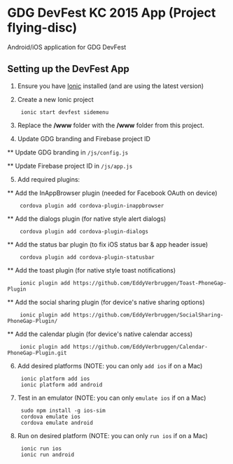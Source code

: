 GDG DevFest KC 2015 App (Project flying-disc)
===========================

Android/iOS application for GDG DevFest

Setting up the DevFest App
-------------------------
1. Ensure you have [Ionic](http://ionicframework.com/getting-started/) installed (and are using the latest version)

2. Create a new Ionic project

        ionic start devfest sidemenu

3. Replace the **/www** folder with the **/www** folder from this project.

4. Update GDG branding and Firebase project ID

** Update GDG branding in `/js/config.js`

** Update Firebase project ID in `/js/app.js`

5. Add required plugins:

** Add the InAppBrowser plugin (needed for Facebook OAuth on device)

        cordova plugin add cordova-plugin-inappbrowser

** Add the dialogs plugin (for native style alert dialogs)

        cordova plugin add cordova-plugin-dialogs

** Add the status bar plugin (to fix iOS status bar &amp; app header issue)

        cordova plugin add cordova-plugin-statusbar

** Add the toast plugin (for native style toast notifications)

        ionic plugin add https://github.com/EddyVerbruggen/Toast-PhoneGap-Plugin

** Add the social sharing plugin (for device's native sharing options)

        ionic plugin add https://github.com/EddyVerbruggen/SocialSharing-PhoneGap-Plugin/

** Add the calendar plugin (for device's native calendar access)

        ionic plugin add https://github.com/EddyVerbruggen/Calendar-PhoneGap-Plugin.git

6. Add desired platforms (NOTE: you can only `add ios` if on a Mac)

        ionic platform add ios
        ionic platform add android

7. Test in an emulator (NOTE: you can only `emulate ios` if on a Mac)

        sudo npm install -g ios-sim
        cordova emulate ios
        cordova emulate android

8. Run on desired platform (NOTE: you can only `run ios` if on a Mac)

        ionic run ios
        ionic run android

